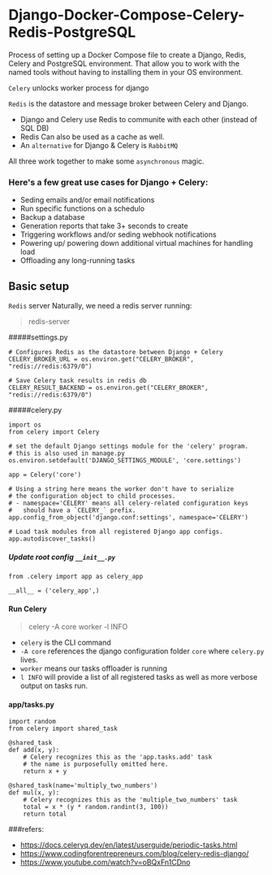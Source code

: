 # Django-Docker-Compose-Celery-Redis-PostgreSQL

Process of setting up a Docker Compose file to create a Django, Redis, Celery and PostgreSQL environment.
That allow you to work with the named tools without having to installing them in your OS environment.

`Celery` unlocks worker process for django

`Redis` is the datastore and message broker between Celery and Django.

- Django and Celery use Redis to communite with each other (instead of SQL DB)
- Redis Can also be used as a cache as well.
- An `alternative` for Django & Celery is `RabbitMQ`

All three work together to make some `asynchronous` magic.


### Here's a few great use cases for Django + Celery:
- Seding emails and/or email notifications
- Run specific functions on a schedulo
- Backup a database
- Generation reports that take 3+ seconds to create
- Triggering workflows and/or seding webhook notifications
- Powering up/ powering down additional virtual machines for handling load
- Offloading any long-running tasks

## Basic setup

`Redis` server Naturally, we need a redis server running:

> redis-server

#####settings.py
    
    # Configures Redis as the datastore between Django + Celery
    CELERY_BROKER_URL = os.environ.get("CELERY_BROKER", "redis://redis:6379/0")

    # Save Celery task results in redis db
    CELERY_RESULT_BACKEND = os.environ.get("CELERY_BROKER", "redis://redis:6379/0")

#####celery.py

    import os
    from celery import Celery

    # set the default Django settings module for the 'celery' program.
    # this is also used in manage.py
    os.environ.setdefault('DJANGO_SETTINGS_MODULE', 'core.settings')
    
    app = Celery('core')

    # Using a string here means the worker don't have to serialize
    # the configuration object to child processes.
    # - namespace='CELERY' means all celery-related configuration keys
    #   should have a `CELERY_` prefix.
    app.config_from_object('django.conf:settings', namespace='CELERY')

    # Load task modules from all registered Django app configs.
    app.autodiscover_tasks()
    
##### Update root config `__init__.py`
    
    from .celery import app as celery_app
    
    __all__ = ('celery_app',)

#### Run Celery
> celery -A core worker -l INFO
- `celery` is the CLI command
- `-A core` references the django configuration folder `core` where `celery.py` lives.
- `worker` means our tasks offloader is running
- `l INFO` will provide a list of all registered tasks as well as more verbose output on tasks run.



#### app/tasks.py
    import random
    from celery import shared_task
    
    @shared_task
    def add(x, y):
        # Celery recognizes this as the 'app.tasks.add' task
        # the name is purposefully omitted here.
        return x + y

    @shared_task(name='multiply_two_numbers')
    def mul(x, y):
        # Celery recognizes this as the 'multiple_two_numbers' task
        total = x * (y * random.randint(3, 100))
        return total

###refers: 
 - https://docs.celeryq.dev/en/latest/userguide/periodic-tasks.html
 - https://www.codingforentrepreneurs.com/blog/celery-redis-django/
 - https://www.youtube.com/watch?v=oBQxFn1CDno
